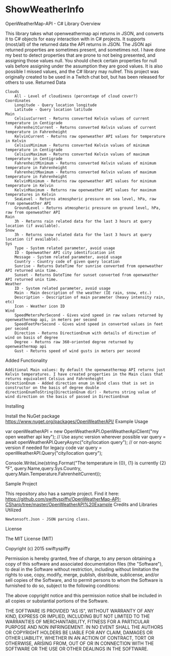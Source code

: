 # ShowWeatherInfo
OpenWeatherMap-API - C# Library
Overview

This library takes what openweathermap api returns in JSON, and converts it to C# objects for easy interaction with in C# projects. It supports (most/all) of the returned data the API returns in JSON. The JSON api returned properties are sometimes present, and sometimes not. I have done my best to detect properties that are prone to not being presented, and assigning those values null. You should check certain properties for null vals before assigning under the assumption they are good values. It is also possible I missed values, and the C# library may nullref. This project was originally created to be used in a Twitch chat bot, but has been released for others to use.
Returned Data

    Clouds
        All - Level of cloudiness (percentage of cloud cover?)
    Coordinates
        Longitude - Query location longitude
        Latitude - Query location latitude
    Main
        CelsiusCurrent - Returns converted Kelvin values of current temperature in Centigrade
        FahrenheitCurrent - Returns converted Kelvin values of current temperature in Fahrenheight
        KelvinCurrent - Returns raw openweather API values for temperature in Kelvin
        CelsiusMinimum - Returns converted Kelvin values of minimum temperature in Centigrade
        CelsiusMaximum - Returns converted Kelvin values of maximum temperature in Centigrade
        FahrenheitMinimum - Returns converted Kelvin values of minimum temperature in Fahrenheight
        FahrenheitMaximum - Returns converted Kelvin values of maximum temperature in Fahrenheight
        KelvinMinimum - Returns raw openweather API values for minimum temperature in Kelvin
        KelvinMaximum - Returns raw openweather API values for maximum temperatures in Kelvin
        SeaLevel - Returns atmospheric pressure on sea level, hPa, raw from openweather API
        GroundLevel - Returns atmospheric pressure on ground level, hPa, raw from openweather API
    Rain
        3h - Returns rain related data for the last 3 hours at query location (if available).
    Snow
        3h - Returns snow related data for the last 3 hours at query location (if available).
    Sys
        Type - System related parameter, avoid usage
        ID - Openweather API city identification int
        Message - System related parameter, avoid usage
        Country - Country code of given query location
        Sunrise - Returns DateTime for sunrise converted from openweather API returned unix time.
        Sunset - Returns DateTime for sunset converted from openweather API returned unix time.
    Weather
        ID - System related parameter, avoid usage
        Main - Main description of the weather (IE rain, snow, etc.)
        Description - Description of main parameter (heavy intensity rain, etc)
        Icon - Weather icon ID
    Wind
        SpeedMetersPerSecond - Gives wind speed in raw values returned by openweathermap api, in meters per second
        SpeedFeetPerSecond - Gives wind speed in converted values in feet per second
        Direction - Returns DirectionEnum with details of direction of wind on basis of degree
        Degree - Returns raw 360-oriented degree returned by openweathermap api
        Gust - Returns speed of wind gusts in meters per second

Added Functionality

    Additional Main values: By default the openweathermap API returns just Kelvin temperatures. I have created properties in the Main class that returns equivalent Celsius and Fahrenheight
    DirectionEnum - Added direction enum in Wind class that is set in constructor on the basis of degree double
    directionEnumToString(DirectionEnum dir) - Returns string value of wind direction on the basis of passed in DirectionEnum

Installing

Install the NuGet package https://www.nuget.org/packages/OpenWeatherAPI/
Example Usage

var openWeatherAPI = new OpenWeatherAPI.OpenWeatherApiClient("my open weather api key");
// Use async version wherever possible
var query = await openWeatherAPI.QueryAsync("city/location query");
// or non-async version if needed for legacy code
var query = openWeatherAPI.Query("city/location query");

Console.WriteLine(string.Format("The temperature in {0}, {1} is currently {2} °F", query.Name,query.Sys.Country, query.Main.Temperature.FahrenheitCurrent));

Sample Project

This repository also has a sample project. Find it here: https://github.com/swiftyspiffy/OpenWeatherMap-API-CSharp/tree/master/OpenWeatherAPI%20Example
Credits and Libraries Utilized

    Newtonsoft.Json - JSON parsing class.

License

The MIT License (MIT)

Copyright (c) 2015 swiftyspiffy

Permission is hereby granted, free of charge, to any person obtaining a copy of this software and associated documentation files (the "Software"), to deal in the Software without restriction, including without limitation the rights to use, copy, modify, merge, publish, distribute, sublicense, and/or sell copies of the Software, and to permit persons to whom the Software is furnished to do so, subject to the following conditions:

The above copyright notice and this permission notice shall be included in all copies or substantial portions of the Software.

THE SOFTWARE IS PROVIDED "AS IS", WITHOUT WARRANTY OF ANY KIND, EXPRESS OR IMPLIED, INCLUDING BUT NOT LIMITED TO THE WARRANTIES OF MERCHANTABILITY, FITNESS FOR A PARTICULAR PURPOSE AND NON INFRINGEMENT. IN NO EVENT SHALL THE AUTHORS OR COPYRIGHT HOLDERS BE LIABLE FOR ANY CLAIM, DAMAGES OR OTHER LIABILITY, WHETHER IN AN ACTION OF CONTRACT, TORT OR OTHERWISE, ARISING FROM, OUT OF OR IN CONNECTION WITH THE SOFTWARE OR THE USE OR OTHER DEALINGS IN THE SOFTWARE.

